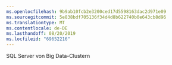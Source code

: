 ```yaml
---
ms.openlocfilehash: 9b9ab10fcb2e3200ced17d5598163dac2d971e09
ms.sourcegitcommit: 5e838bdf705136f34d4d8b622740b0e643cb8d96
ms.translationtype: MT
ms.contentlocale: de-DE
ms.lasthandoff: 08/20/2019
ms.locfileid: "69652216"
---
```

SQL Server von Big Data-Clustern